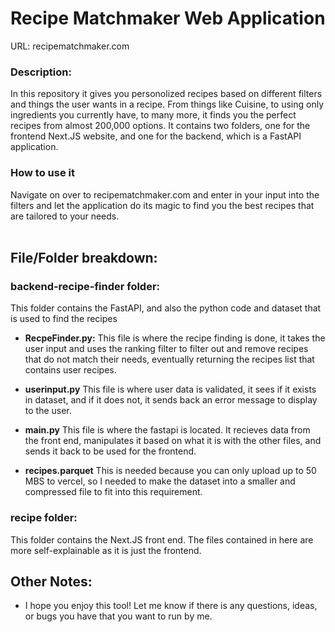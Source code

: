 # Recipe Matchmaker Web Application

URL: recipematchmaker.com

### Description:
In this repository it gives you personolized recipes based on different filters and things the user wants in a recipe. From things like Cuisine, to using only ingredients you currently have, to many more, it finds you the perfect recipes from almost 200,000 options. It contains two folders, one for the frontend Next.JS website, and one for the backend, which is a FastAPI application. 
<br/>
### How to use it
Navigate on over to recipematchmaker.com and enter in your input into the filters and let the application do its magic to find you the best recipes that are tailored to your needs.
<br/>
<br/>


## File/Folder breakdown:

### backend-recipe-finder folder:

This folder contains the FastAPI, and also the python code and dataset that is used to find the recipes

- **RecpeFinder.py:** This file is where the recipe finding is done, it takes the user input and uses the ranking filter to filter out and remove recipes that do not match their needs, eventually returning the recipes list that contains user recipes.

- **userinput.py** This file is where user data is validated, it sees if it exists in dataset, and if it does not, it sends back an error message to display to the user.

- **main.py** This file is where the fastapi is located. It recieves data from the front end, manipulates it based on what it is with the other files, and sends it back to be used for the frontend.

- **recipes.parquet** This is needed because you can only upload up to 50 MBS to vercel, so I needed to make the dataset into a smaller and compressed file to fit into this requirement.


### recipe folder:

This folder contains the Next.JS front end. The files contained in here are more self-explainable as it is just the frontend.


## Other Notes:

- I hope you enjoy this tool! Let me know if there is any questions, ideas, or bugs you have that you want to run by me.